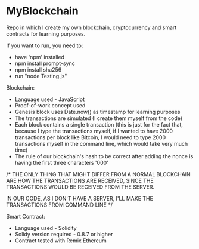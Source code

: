 # MyBlockchain

Repo in which I create my own blockchain, cryptocurrency and smart contracts for learning purposes.

If you want to run, you need to:
* have 'npm' installed 
* npm install prompt-sync
* npm install sha256
* run "node Testing.js"

Blockchain:
* Language used - JavaScript
* Proof-of-work concept used
* Genesis block uses Date.now() as timestamp for learning purposes
* The transactions are simulated (I create them myself from the code)
* Each block contains a single transaction (this is just for the fact that, because I type the transactions myself,
if I wanted to have 2000 transactions per block like Bitcoin, I would need to type 2000 transactions myself in the command line,
which would take very much time)
* The rule of our blockchain's hash to be correct after adding the nonce is having the first three characters '000'

/* THE ONLY THING THAT MIGHT DIFFER
FROM A NORMAL BLOCKCHAIN ARE HOW THE TRANSACTIONS ARE RECEIVED,
SINCE THE TRANSACTIONS WOULD BE RECEIVED FROM THE SERVER.

IN OUR CODE, AS I DON'T HAVE A SERVER, I'LL MAKE
THE TRANSACTIONS FROM COMMAND LINE */

Smart Contract:
* Language used - Solidity
* Solidy version required - 0.8.7 or higher
* Contract tested with Remix Ethereum